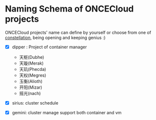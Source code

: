 # Naming Schema of ONCECloud projects

ONCECloud projects' name can define by yourself or choose from one of [constellation](http://baike.baidu.com/view/13774.htm), being opening and keeping genius :)

- [x] dipper : Project of container manager
  - 天枢(Dubhe)
  - 天璇(Merak)
  - 天玑(Phecda)
  - 天权(Megres)
  - 玉衡(Alioth)
  - 开阳(Mizar)
  - 摇光(nach)

- [x] sirius: cluster schedule
- [x] gemini: cluster manage support both container and vm


